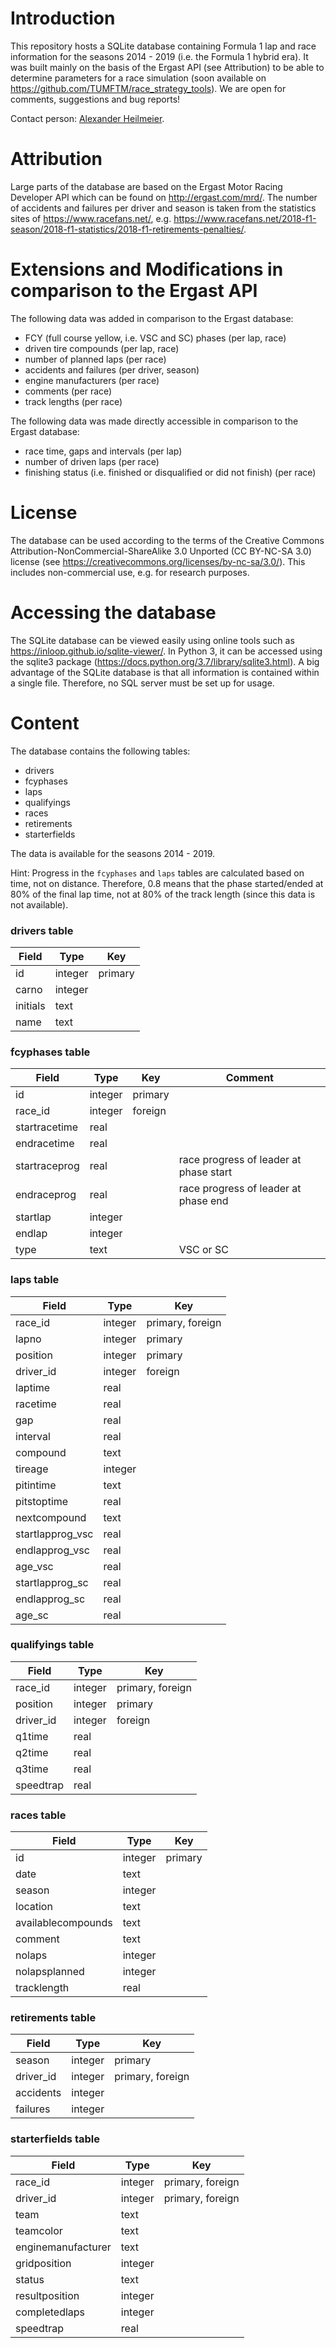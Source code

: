 # Introduction
This repository hosts a SQLite database containing Formula 1 lap and race information for the seasons 2014 - 2019
(i.e. the Formula 1 hybrid era). It was built mainly on the basis of the Ergast API (see Attribution) to be able to
determine parameters for a race simulation (soon available on https://github.com/TUMFTM/race_strategy_tools). We are
open for comments, suggestions and bug reports!

Contact person: [Alexander Heilmeier](mailto:alexander.heilmeier@tum.de).

# Attribution
Large parts of the database are based on the Ergast Motor Racing Developer API which can be found on
http://ergast.com/mrd/. The number of accidents and failures per driver and season is taken from the statistics sites of
https://www.racefans.net/, e.g. https://www.racefans.net/2018-f1-season/2018-f1-statistics/2018-f1-retirements-penalties/.

# Extensions and Modifications in comparison to the Ergast API
The following data was added in comparison to the Ergast database:
* FCY (full course yellow, i.e. VSC and SC) phases (per lap, race)
* driven tire compounds (per lap, race)
* number of planned laps (per race)
* accidents and failures (per driver, season)
* engine manufacturers (per race)
* comments (per race)
* track lengths (per race)

The following data was made directly accessible in comparison to the Ergast database:
* race time, gaps and intervals (per lap)
* number of driven laps (per race)
* finishing status (i.e. finished or disqualified or did not finish) (per race)

# License
The database can be used according to the terms of the Creative Commons Attribution-NonCommercial-ShareAlike 3.0
Unported (CC BY-NC-SA 3.0) license (see https://creativecommons.org/licenses/by-nc-sa/3.0/). This includes
non-commercial use, e.g. for research purposes.

# Accessing the database
The SQLite database can be viewed easily using online tools such as https://inloop.github.io/sqlite-viewer/.
In Python 3, it can be accessed using the sqlite3 package (https://docs.python.org/3.7/library/sqlite3.html).
A big advantage of the SQLite database is that all information is contained within a single file. Therefore, no
SQL server must be set up for usage.

# Content
The database contains the following tables:
* drivers
* fcyphases
* laps
* qualifyings
* races
* retirements
* starterfields

The data is available for the seasons 2014 - 2019.

Hint: Progress in the `fcyphases` and `laps` tables are calculated based on time, not on distance. Therefore, 0.8 means
that the phase started/ended at 80% of the final lap time, not at 80% of the track length (since this data is not available).

### drivers table
| Field | Type | Key |
|---|---|---|
| id | integer | primary |
| carno | integer |  |
| initials | text |  |
| name | text |  |

### fcyphases table
| Field | Type | Key | Comment |
|---|---|---|---|
| id | integer | primary |  |
| race_id | integer | foreign |  |
| startracetime | real |  |  |
| endracetime | real |  |  |
| startraceprog | real |  | race progress of leader at phase start |
| endraceprog | real |  | race progress of leader at phase end |
| startlap | integer |  |  |
| endlap | integer |  |  |
| type | text |  | VSC or SC |

### laps table
| Field | Type | Key |
|---|---|---|
| race_id | integer | primary, foreign |
| lapno | integer | primary |
| position | integer | primary |
| driver_id | integer | foreign |
| laptime | real |  |
| racetime | real |  |
| gap | real | |
| interval | real |  |
| compound | text |  |
| tireage | integer |  |
| pitintime | text |  |
| pitstoptime | real |  |
| nextcompound | text |  |
| startlapprog_vsc | real |  |
| endlapprog_vsc | real |  |
| age_vsc | real |  |
| startlapprog_sc | real |  |
| endlapprog_sc | real |  |
| age_sc | real |  |

### qualifyings table
| Field | Type | Key |
|---|---|---|
| race_id | integer | primary, foreign |
| position | integer | primary |
| driver_id | integer | foreign |
| q1time | real |  |
| q2time | real |  |
| q3time | real |  |
| speedtrap | real |  |

### races table
| Field | Type | Key |
|---|---|---|
| id | integer | primary |
| date | text |  |
| season | integer |  |
| location | text |  |
| availablecompounds | text |  |
| comment | text |  |
| nolaps | integer |  |
| nolapsplanned | integer |  |
| tracklength | real |  |

### retirements table
| Field | Type | Key |
|---|---|---|
| season | integer | primary |
| driver_id | integer | primary, foreign |
| accidents | integer |  |
| failures | integer |  |

### starterfields table
| Field | Type | Key |
|---|---|---|
| race_id | integer | primary, foreign |
| driver_id | integer | primary, foreign |
| team | text |  |
| teamcolor | text |  |
| enginemanufacturer | text |  |
| gridposition | integer |  |
| status | text |  |
| resultposition | integer |  |
| completedlaps | integer |  |
| speedtrap | real |  |
